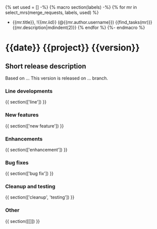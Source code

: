 {% set used = [] -%}
{% macro section(labels) -%}
{% for mr in select_mrs(merge_requests, labels, used) %}
- {{mr.title}}, !{{mr.iid}} (@{{mr.author.username}}) {{find_tasks(mr)}}  
  {{mr.description|mdindent(2)}}
{% endfor %}
{%- endmacro %}

{{date}} {{project}} {{version}}
========================================

Short release description
----------------------------------------

Based on ...
This version is released on ... branch.

### Line developments
{{ section(['line']) }}

### New features
{{ section(['new feature']) }}

### Enhancements
{{ section(['enhancement']) }}

### Bug fixes
{{ section(['bug fix']) }}

### Cleanup and testing
{{ section(['cleanup', 'testing']) }}

### Other
{{ section([[]]) }}
